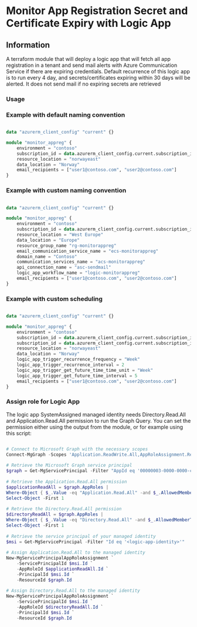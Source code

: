 # Monitor App Registration Secret and Certificate Expiry with Logic App  

## Information  

A terraform module that will deploy a logic app that will fetch all app registration in a tenant and send mail alerts with Azure Communication Service if there are expiring credentials. Default recurrence of this logic app is to run every 4 day, and secrets/certificates expiring within 30 days will be alerted. It does not send mail if no expiring secrets are retrieved

### Usage

### Example with default naming convention  

```terraform

data "azurerm_client_config" "current" {}

module "monitor_appreg" {
    environment = "contoso"
    subscription_id = data.azurerm_client_config.current.subscription_id
    resource_location = "norwayeast"
    data_location = "Norway"
    email_recipients = ["user1@contoso.com", "user2@contoso.com"]
}
```

### Example with custom naming convention

```terraform

data "azurerm_client_config" "current" {}

module "monitor_appreg" {
    environment = "contoso"
    subscription_id = data.azurerm_client_config.current.subscription_id
    resource_location = "West Europe"
    data_location = "Europe"
    resource_group_name "rg-monitorappreg"
    email_communication_service_name = "ecs-monitorappreg"
    domain_name = "Contoso"
    communication_services_name = "acs-monitorappreg"
    api_connection_name = "asc-sendmail"
    logic_app_workflow_name = "logic-monitorappreg"
    email_recipients = ["user1@contoso.com", "user2@contoso.com"]
}
```

### Example with custom scheduling

```terraform

data "azurerm_client_config" "current" {}

module "monitor_appreg" {
    environment = "contoso"
    subscription_id = data.azurerm_client_config.current.subscription_id
    subscription_id = data.azurerm_client_config.current.subscription_id
    resource_location = "norwayeast"
    data_location = "Norway"
    logic_app_trigger_recurrence_frequency = "Week"
    logic_app_trigger_recurrence_interval = 2
    logic_app_trigger_get_future_time_time_unit = "Week"
    logic_app_trigger_get_future_time_interval = 5
    email_recipients = ["user1@contoso.com", "user2@contoso.com"]
}
```

### Assign role for Logic App

The logic app SystemAssigned managed identity needs Directory.Read.All and Application.Read.All permission to run the Graph Query. You can set the permission either using the output from the module, or for example using this script:

```powershell

# Connect to Microsoft Graph with the necessary scopes
Connect-MgGraph -Scopes 'Application.ReadWrite.All,AppRoleAssignment.ReadWrite.All'
 
# Retrieve the Microsoft Graph service principal
$graph = Get-MgServicePrincipal -Filter "AppId eq '00000003-0000-0000-c000-000000000000'"
 
# Retrieve the Application.Read.All permission
$applicationReadAll = $graph.AppRoles |
Where-Object { $_.Value -eq "Application.Read.All" -and $_.AllowedMemberTypes -contains "Application" } |
Select-Object -First 1
 
# Retrieve the Directory.Read.All permission
$directoryReadAll = $graph.AppRoles |
Where-Object { $_.Value -eq "Directory.Read.All" -and $_.AllowedMemberTypes -contains "Application" } |
Select-Object -First 1
 
# Retrieve the service principal of your managed identity
$msi = Get-MgServicePrincipal -Filter "Id eq '<logic-app-identity>'"
 
# Assign Application.Read.All to the managed identity
New-MgServicePrincipalAppRoleAssignment `
    -ServicePrincipalId $msi.Id `
    -AppRoleId $applicationReadAll.Id `
    -PrincipalId $msi.Id `
    -ResourceId $graph.Id
 
# Assign Directory.Read.All to the managed identity
New-MgServicePrincipalAppRoleAssignment `
    -ServicePrincipalId $msi.Id `
    -AppRoleId $directoryReadAll.Id `
    -PrincipalId $msi.Id `
    -ResourceId $graph.Id

```
